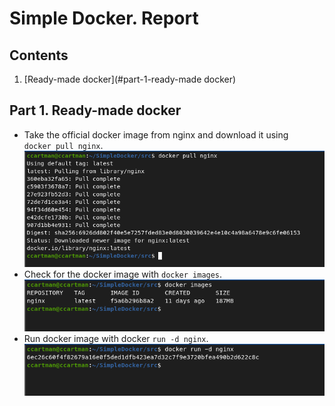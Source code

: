 # Simple Docker. Report

## Contents

1. [Ready-made docker](#part-1-ready-made docker)

## Part 1. Ready-made docker

- Take the official docker image from nginx and download it using \
  `docker pull nginx`. \
  <img src="../misc/images/part1_01.png" alt=part1_01 width="700"/>
- Check for the docker image with `docker images`. \
  <img src="../misc/images/part1_02.png" alt=part1_02 width="700"/>
- Run docker image with docker `run -d nginx`. \
  <img src="../misc/images/part1_03.png" alt=part1_03 width="700"/>
